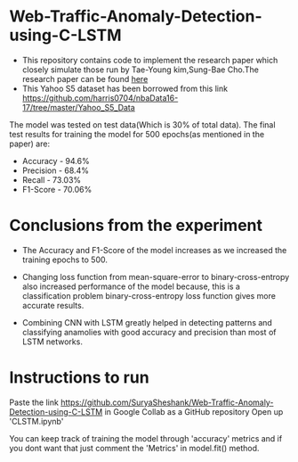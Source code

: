 # Web-Traffic-Anomaly-Detection-using-C-LSTM
  * This repository contains code to implement the research paper which closely simulate those run by Tae-Young kim,Sung-Bae Cho.The research paper can be found [here](http://sclab.yonsei.ac.kr/publications/Papers/IJ/2018_ESWA_TYK.pdf)
  * This Yahoo S5 dataset has been borrowed from this link https://github.com/harris0704/nbaData16-17/tree/master/Yahoo_S5_Data

The model was tested on test data(Which is 30% of total data). The final test results for training the model for 500 epochs(as mentioned in the paper) are:

* Accuracy -  94.6%
* Precision - 68.4%
* Recall -    73.03%
* F1-Score -  70.06%

# Conclusions from the experiment

* The Accuracy and F1-Score of the model increases as we increased the training epochs to 500.

* Changing loss function from mean-square-error to binary-cross-entropy also increased performance of the model because, this is a classification problem binary-cross-entropy loss   function gives more accurate results.

* Combining CNN with LSTM greatly helped in detecting patterns and classifying anamolies with good accuracy and precision than most of LSTM networks.

# Instructions to run

Paste the link https://github.com/SuryaSheshank/Web-Traffic-Anomaly-Detection-using-C-LSTM in Google Collab as a GitHub repository
Open up 'CLSTM.ipynb' 

You can keep track of training the model through 'accuracy' metrics and if you dont want that just comment the 'Metrics' in model.fit() method.

